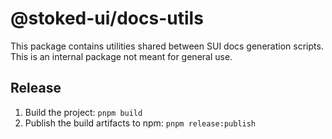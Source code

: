 # @stoked-ui/docs-utils

This package contains utilities shared between SUI docs generation scripts.
This is an internal package not meant for general use.

## Release

1. Build the project: `pnpm build`
2. Publish the build artifacts to npm: `pnpm release:publish`
